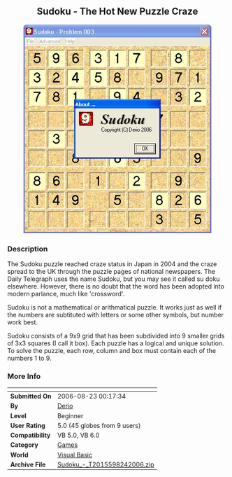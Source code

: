 ﻿<div align="center">

## Sudoku \- The Hot New Puzzle Craze

<img src="PIC200682456592057.JPG">
</div>

### Description

The Sudoku puzzle reached craze status in Japan in 2004 and the craze spread to the UK through the puzzle pages of national newspapers. The Daily Telegraph uses the name Sudoku, but you may see it called su doku elsewhere. However, there is no doubt that the word has been adopted into modern parlance, much like 'crossword'.

Sudoku is not a mathematical or arithmatical puzzle. It works just as well if the numbers are subtituted with letters or some other symbols, but number work best.

Sudoku consists of a 9x9 grid that has been subdivided into 9 smaller grids of 3x3 squares (I call it box). Each puzzle has a logical and unique solution. To solve the puzzle, each row, column and box must contain each of the numbers 1 to 9.
 
### More Info
 


<span>             |<span>
---                |---
**Submitted On**   |2006-08-23 00:17:34
**By**             |[Derio](https://github.com/Planet-Source-Code/PSCIndex/blob/master/ByAuthor/derio.md)
**Level**          |Beginner
**User Rating**    |5.0 (45 globes from 9 users)
**Compatibility**  |VB 5\.0, VB 6\.0
**Category**       |[Games](https://github.com/Planet-Source-Code/PSCIndex/blob/master/ByCategory/games__1-38.md)
**World**          |[Visual Basic](https://github.com/Planet-Source-Code/PSCIndex/blob/master/ByWorld/visual-basic.md)
**Archive File**   |[Sudoku\_\-\_T2015598242006\.zip](https://github.com/Planet-Source-Code/derio-sudoku-the-hot-new-puzzle-craze__1-66363/archive/master.zip)








